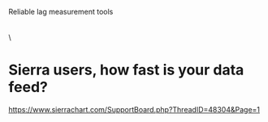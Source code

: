 Reliable lag measurement tools  
\
\
\
# Sierra users, how fast is your data feed?
https://www.sierrachart.com/SupportBoard.php?ThreadID=48304&Page=1
